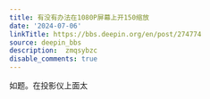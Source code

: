 ```yaml
---
title: 有没有办法在1080P屏幕上开150缩放
date: '2024-07-06'
linkTitle: https://bbs.deepin.org/en/post/274774
source: deepin_bbs
description:  zmqsybzc 
disable_comments: true
---
```

如题。在投影仪上面太
